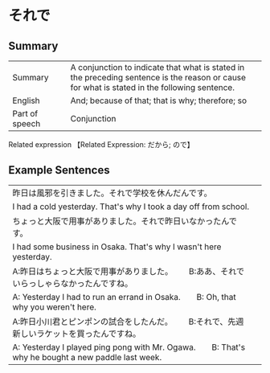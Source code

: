 # それで

## Summary

<table><tr>   <td>Summary<td>   <td>A conjunction to indicate that what is stated in the preceding sentence is the reason or cause for what is stated in the following sentence.</td><tr><tr>   <td>English<td>   <td>And; because of that; that is why; therefore; so</td><tr><tr>   <td>Part of speech<td>   <td>Conjunction</td><tr></table><tr>   <td>Related expression<td>   <td>【Related Expression: だから; ので】</td><tr></table></table>

## Example Sentences

<table><tr><td>昨日は風邪を引きました。それで学校を休んだんです。<td><tr><tr><td>I had a cold yesterday. That's why I took a day off from school.<td><tr><tr><td>ちょっと大阪で用事がありました。それで昨日いなかったんです。<td><tr><tr><td>I had some business in Osaka. That's why I wasn't here yesterday.<td><tr><tr><td>A:昨日はちょっと大阪で用事がありました。  B:ああ、それでいらっしゃらなかったんですね。<td><tr><tr><td>A: Yesterday I had to run an errand in Osaka.&emsp;&emsp;B: Oh, that why you weren't here.<td><tr><tr><td>A:昨日小川君とピンポンの試合をしたんだ。  B:それで、先週新しいラケットを買ったんですね。<td><tr><tr><td>A: Yesterday I played ping pong with Mr. Ogawa.&emsp;&emsp;B: That's why he bought a new paddle last week.<td><tr></table>

